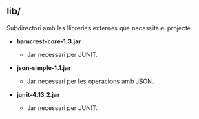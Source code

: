 ## lib/
Subdirectori amb les llibreries externes que necessita el projecte.

- **hamcrest-core-1.3.jar**
    - Jar necessari per JUNIT.

- **json-simple-1.1.jar**
    - Jar necessari per les operacions amb JSON.

- **junit-4.13.2.jar**
    - Jar necessari per JUNIT.